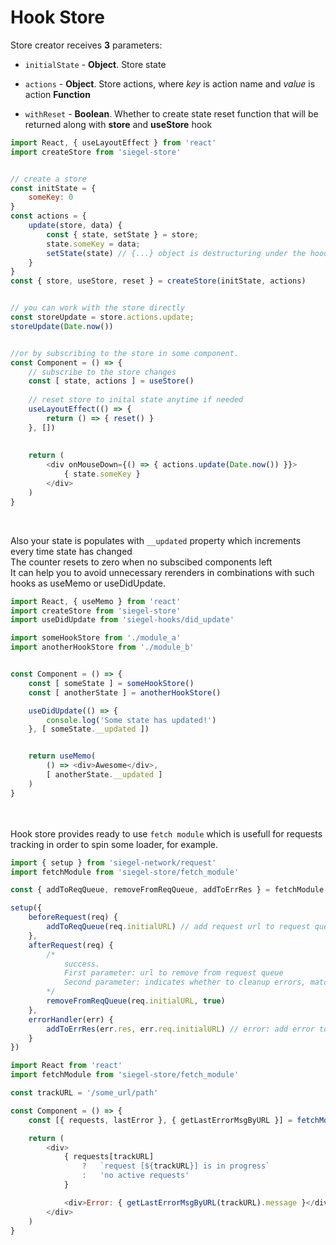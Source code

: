 # Hook Store


Store creator receives **3** parameters:

- `initialState` - **Object**. Store state

- `actions` - **Object**. Store actions, where _key_ is action name and _value_ is action **Function**

- `withReset` - **Boolean**. Whether to create state reset function that will be returned along with **store** and **useStore** hook


```js
import React, { useLayoutEffect } from 'react'
import createStore from 'siegel-store'


// create a store
const initState = {
    someKey: 0
}
const actions = {
    update(store, data) {
        const { state, setState } = store;
        state.someKey = data;
        setState(state) // {...} object is destructuring under the hood
    }
}
const { store, useStore, reset } = createStore(initState, actions)


// you can work with the store directly
const storeUpdate = store.actions.update;
storeUpdate(Date.now())


//or by subscribing to the store in some component.
const Component = () => {
    // subscribe to the store changes
    const [ state, actions ] = useStore()
    
    // reset store to inital state anytime if needed
    useLayoutEffect(() => {
        return () => { reset() }
    }, [])
    
    
    return (
        <div onMouseDown={() => { actions.update(Date.now()) }}>
            { state.someKey }
        </div>
    )
}
```

<br />

Also your state is populates with `__updated` property which increments every time state has changed<br />
The counter resets to zero when no subscibed components left<br />
It can help you to avoid unnecessary rerenders in combinations with such hooks as useMemo or useDidUpdate.

```js
import React, { useMemo } from 'react'
import createStore from 'siegel-store'
import useDidUpdate from 'siegel-hooks/did_update'

import someHookStore from './module_a'
import anotherHookStore from './module_b'


const Component = () => {
    const [ someState ] = someHookStore()
    const [ anotherState ] = anotherHookStore()

    useDidUpdate(() => {
        console.log('Some state has updated!')
    }, [ someState.__updated ])


    return useMemo(
        () => <div>Awesome</div>,
        [ anotherState.__updated ]
    )
}


```

<br /><br />
Hook store provides ready to use `fetch module` which is usefull for requests tracking in order to spin some loader, for example.


```js
import { setup } from 'siegel-network/request'
import fetchModule from 'siegel-store/fetch_module'

const { addToReqQueue, removeFromReqQueue, addToErrRes } = fetchModule.store.actions;

setup({
    beforeRequest(req) {
        addToReqQueue(req.initialURL) // add request url to request queue
    },
    afterRequest(req) {
        /*
            success.
            First parameter: url to remove from request queue
            Second parameter: indicates whether to cleanup errors, matched with this url, Default: false
        */
        removeFromReqQueue(req.initialURL, true)
    },
    errorHandler(err) {
        addToErrRes(err.res, err.req.initialURL) // error: add error to err response queue
    }
})

```

```js
import React from 'react'
import fetchModule from 'siegel-store/fetch_module'

const trackURL = '/some_url/path'

const Component = () => {
    const [{ requests, lastError }, { getLastErrorMsgByURL }] = fetchModule()

    return (
        <div>
            { requests[trackURL]
                ?   `request [${trackURL}] is in progress`
                :   'no active requests'
            }

            <div>Error: { getLastErrorMsgByURL(trackURL).message }</div>
        </div>
    )
}
```